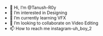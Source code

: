 - 👋 Hi, I’m @Tanush-R0y
- 👀 I’m interested in Designing
- 🌱 I’m currently learning VFX
- 💞️ I’m looking to collaborate on Video Editing
- 📫 How to reach me instagram-uh_boy_2

<!---
Tanush-R0y/Tanush-R0y is a ✨ special ✨ repository because its `README.md` (this file) appears on your GitHub profile.
You can click the Preview link to take a look at your changes.
--->
